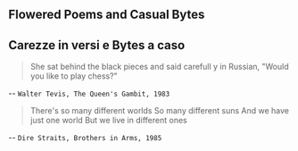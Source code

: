 ## Flowered Poems and Casual Bytes
## Carezze in versi e Bytes a caso

> She sat behind the black pieces and said carefull y in Russian, "Would you like to play chess?"

-- `Walter Tevis, The Queen's Gambit, 1983`

> There's so many different worlds
> So many different suns
> And we have just one world
> But we live in different ones

-- `Dire Straits, Brothers in Arms, 1985`
